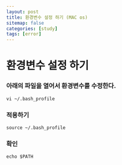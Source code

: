 ```yaml
---
layout: post
title: 환경변수 설정 하기 (MAC os)
sitemap: false
categories: [study]
tags: [error]
---
```


# 환경변수 설정 하기 

### 아래의 파일을 열어서 환경변수를 수정한다.
~~~
vi ~/.bash_profile
~~~

### 적용하기
~~~
source ~/.bash_profile
~~~

### 확인
~~~
echo $PATH
~~~